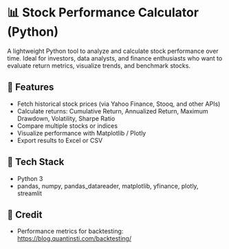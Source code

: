# 📊 Stock Performance Calculator (Python)

A lightweight Python tool to analyze and calculate stock performance over time. Ideal for investors, data analysts, and finance enthusiasts who want to evaluate return metrics, visualize trends, and benchmark stocks.

## 🔧 Features
- Fetch historical stock prices (via Yahoo Finance, Stooq, and other APIs)
- Calculate returns:
Cumulative Return,
Annualized Return,
Maximum Drawdown,
Volatility,
Sharpe Ratio
- Compare multiple stocks or indices
- Visualize performance with Matplotlib / Plotly
- Export results to Excel or CSV


## 🚀 Tech Stack
- Python 3
- pandas, numpy, pandas_datareader, matplotlib, yfinance, plotly, streamlit


## 💖 Credit
- Performance metrics for backtesting: https://blog.quantinsti.com/backtesting/

